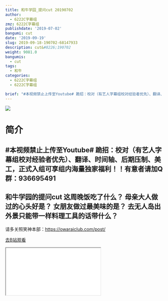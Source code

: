 ```yaml
---
title: 和牛学园_提问cut 20190702
author:
  - 6222C字幕组
zmz: 6222C字幕组
publishdate: '2019-07-02'
bangumi: cut
date: '2019-09-19'
slug: 2019-09-18-190702-68147933
description: cut&#8226;190702
weight: 9081.0
bangumis: 
  - cut
tags:
  - 和牛
categories:
  - 6222C字幕组
  - 6222C字幕组

brief: "#本视频禁止上传至Youtube# 跪招：校对（有艺人字幕组校对经验者优先）、翻译、时间轴、后期压制、美工，正式入组可享组内海量独家福利！！有意者请加Q群：936695491 ---------------------- 和牛学园的提问cut 这周晚饭吃了什么？ 母亲大人做过的心头好是？ 女朋友做过最美味的是？ 去无人岛出外景只能带一样料理工具的话带什么？ ----------------------- 请多关照笑神本部：https://owaraiclub.com/post/"
---
```

![](https://raw.githubusercontent.com/tcgriffith/owaraisite/master/static/tmpimg/2de06e0140026eb654a6f2f8c171c53aba7e83e2.jpg.480.jpg)
# 简介  
#本视频禁止上传至Youtube#
跪招：校对（有艺人字幕组校对经验者优先）、翻译、时间轴、后期压制、美工，正式入组可享组内海量独家福利！！有意者请加Q群：936695491
----------------------
和牛学园的提问cut
这周晚饭吃了什么？
母亲大人做过的心头好是？
女朋友做过最美味的是？
去无人岛出外景只能带一样料理工具的话带什么？
-----------------------
请多关照笑神本部：https://owaraiclub.com/post/  

[去B站观看](https://www.bilibili.com/video/av68147933/)
<div class ="resp-container"><iframe class="testiframe" src="//player.bilibili.com/player.html?aid=68147933"", scrolling="no", allowfullscreen="true" > </iframe></div> 
